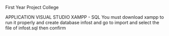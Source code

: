 First Year Project College

APPLICATION 
VISUAL STUDIO
XAMPP - SQL
You must download xampp to run it properly and create database infost and go to import and select the file of infost.sql then confirm

